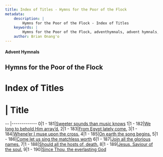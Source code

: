 ```yaml
---
title: Index of Titles - Hymns for the Poor of the Flock
metadata:
    description: |
        Hymns for the Poor of the Flock - Index of Titles
    keywords: |
        Hymns for the Poor of the Flock, adventhymnals, advent hymnals, index
    author: Brian Onang'o
---
```


#### Advent Hymnals

## Hymns for the Poor of the Flock

# Index of Titles
# | Title                        
-- |-------------
0|1 - 181|[Sweeter sounds than music knows](/101-200/181-190/01.Sweeter-sounds-than-music-knows)
1|1 - 182|[We long to behold Him array’d.](/101-200/181-190/02.We-long-to-behold-Him-array’d)
2|1 - 183|[From Egypt lately come.](/101-200/181-190/03.From-Egypt-lately-come)
3|1 - 184|[Whene’er I muse upon the cross.](/101-200/181-190/04.Whene’er-I-muse-upon-the-cross)
4|1 - 185|[On earth the song begins.](/101-200/181-190/05.On-earth-the-song-begins)
5|1 - 186|[Come let us sing the matchless worth](/101-200/181-190/06.Come-let-us-sing-the-matchless-worth)
6|1 - 187|[Join all the glorious names.](/101-200/181-190/07.Join-all-the-glorious-names)
7|1 - 188|[Should all the hosts of, death.](/101-200/181-190/08.Should-all-the-hosts-of,-death)
8|1 - 189|[Jesus, Saviour of the soul.](/101-200/181-190/09.Jesus,-Saviour-of-the-soul)
9|1 - 190|[Since Thou, the everlasting God](/101-200/181-190/10.Since-Thou,-the-everlasting-God)